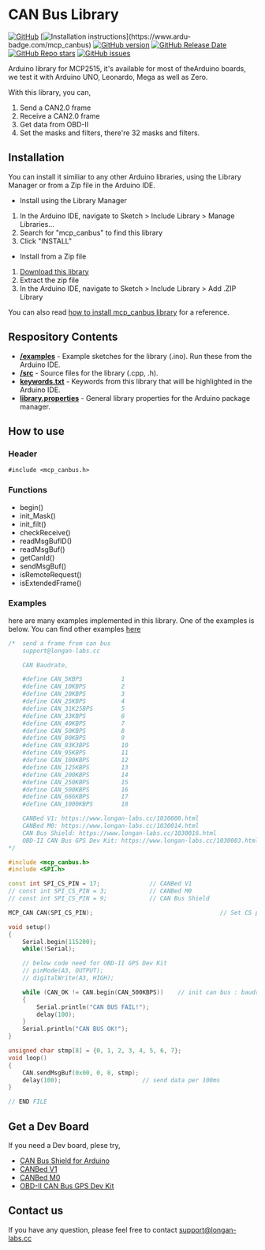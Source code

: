 # CAN Bus Library
[![GitHub](https://img.shields.io/github/license/Longan-Labs/Arduino_CAN_BUS_MCP2515)](https://github.com/Longan-Labs/Arduino_CAN_BUS_MCP2515/blob/master/LICENSE)
[![Installation instructions](https://www.ardu-badge.com/badge/mcp_canbus.svg?)](https://www.ardu-badge.com/mcp_canbus)
[![GitHub version](https://img.shields.io/github/release/Longan-Labs/Arduino_CAN_BUS_MCP2515.svg?logo=github&logoColor=ffffff)](https://github.com/Longan-Labs/Arduino_CAN_BUS_MCP2515/releases/latest)
[![GitHub Release Date](https://img.shields.io/github/release-date/Longan-Labs/Arduino_CAN_BUS_MCP2515.svg?logo=github&logoColor=ffffff)](https://github.com/Longan-Labs/Arduino_CAN_BUS_MCP2515/releases/latest)
[![GitHub Repo stars](https://img.shields.io/github/stars/Longan-Labs/Arduino_CAN_BUS_MCP2515?logo=github&logoColor=ffffff)](https://github.com/Longan-Labs/Arduino_CAN_BUS_MCP2515/stargazers)
[![GitHub issues](https://img.shields.io/github/issues/Longan-Labs/Arduino_CAN_BUS_MCP2515.svg?logo=github&logoColor=ffffff)](https://github.com/Longan-Labs/Arduino_CAN_BUS_MCP2515/issues)

Arduino library for MCP2515, it's available for most of theArduino boards, we test it with Arduino UNO, Leonardo, Mega as well as Zero.

With this library, you can,

1. Send a CAN2.0 frame
2. Receive a CAN2.0 frame
3. Get data from OBD-II
4. Set the masks and filters, there're 32 masks and filters.

## Installation

You can install it similiar to any other Arduino libraries, using the Library Manager or from a Zip file in the Arduino IDE.

- Install using the Library Manager
1. In the Arduino IDE, navigate to Sketch > Include Library > Manage Libraries...
2. Search for "mcp_canbus" to find this library
3. Click "INSTALL"

- Install from a Zip file
1. [Download this library](https://github.com/Longan-Labs/Aruino_CAN_BUS_MCP2515/archive/refs/heads/master.zip)
2. Extract the zip file
3. In the Arduino IDE, navigate to Sketch > Include Library > Add .ZIP Library

You can also read [how to install mcp_canbus library](https://www.ardu-badge.com/mcp_canbus) for a reference.

## Respository Contents

* [**/examples**](./examples) - Example sketches for the library (.ino). Run these from the Arduino IDE.
* [**/src**](./src) - Source files for the library (.cpp, .h).
* [**keywords.txt**](./keywords.txt) - Keywords from this library that will be highlighted in the Arduino IDE.
* [**library.properties**](./library.properties) - General library properties for the Arduino package manager.

## How to use
### Header
```
#include <mcp_canbus.h>
```

### Functions

- begin()
- init_Mask()
- init_filt()
- checkReceive()
- readMsgBufID()
- readMsgBuf()
- getCanId()
- sendMsgBuf()
- isRemoteRequest()
- isExtendedFrame()

### Examples

here are many examples implemented in this library. One of the examples is below. You can find other examples [here](./examples)

```Cpp
/*  send a frame from can bus
    support@longan-labs.cc

    CAN Baudrate,

    #define CAN_5KBPS           1
    #define CAN_10KBPS          2
    #define CAN_20KBPS          3
    #define CAN_25KBPS          4
    #define CAN_31K25BPS        5
    #define CAN_33KBPS          6
    #define CAN_40KBPS          7
    #define CAN_50KBPS          8
    #define CAN_80KBPS          9
    #define CAN_83K3BPS         10
    #define CAN_95KBPS          11
    #define CAN_100KBPS         12
    #define CAN_125KBPS         13
    #define CAN_200KBPS         14
    #define CAN_250KBPS         15
    #define CAN_500KBPS         16
    #define CAN_666KBPS         17
    #define CAN_1000KBPS        18

    CANBed V1: https://www.longan-labs.cc/1030008.html
    CANBed M0: https://www.longan-labs.cc/1030014.html
    CAN Bus Shield: https://www.longan-labs.cc/1030016.html
    OBD-II CAN Bus GPS Dev Kit: https://www.longan-labs.cc/1030003.html
*/

#include <mcp_canbus.h>
#include <SPI.h>

const int SPI_CS_PIN = 17;              // CANBed V1
// const int SPI_CS_PIN = 3;            // CANBed M0
// const int SPI_CS_PIN = 9;            // CAN Bus Shield

MCP_CAN CAN(SPI_CS_PIN);                                    // Set CS pin

void setup()
{
    Serial.begin(115200);
    while(!Serial);

    // below code need for OBD-II GPS Dev Kit
    // pinMode(A3, OUTPUT);
    // digitalWrite(A3, HIGH);

    while (CAN_OK != CAN.begin(CAN_500KBPS))    // init can bus : baudrate = 500k
    {
        Serial.println("CAN BUS FAIL!");
        delay(100);
    }
    Serial.println("CAN BUS OK!");
}

unsigned char stmp[8] = {0, 1, 2, 3, 4, 5, 6, 7};
void loop()
{
    CAN.sendMsgBuf(0x00, 0, 8, stmp);
    delay(100);                       // send data per 100ms
}

// END FILE
```

## Get a Dev Board

If you need a Dev board, plese try,

- [CAN Bus Shield for Arduino](https://www.longan-labs.cc/1030016.html)
- [CANBed V1](https://www.longan-labs.cc/1030008.html)
- [CANBed M0](https://www.longan-labs.cc/1030014.html)
- [OBD-II CAN Bus GPS Dev Kit](https://www.longan-labs.cc/1030003.html)

## Contact us

If you have any question, please feel free to contact [support@longan-labs.cc](support@longan-labs.cc)

